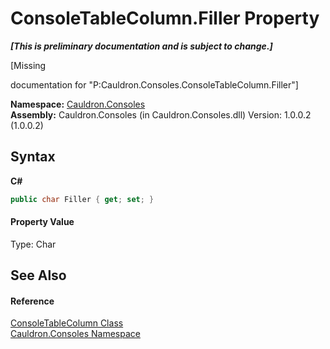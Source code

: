 # ConsoleTableColumn.Filler Property 
 _**\[This is preliminary documentation and is subject to change.\]**_

\[Missing <summary> documentation for "P:Cauldron.Consoles.ConsoleTableColumn.Filler"\]

**Namespace:**&nbsp;<a href="N_Cauldron_Consoles">Cauldron.Consoles</a><br />**Assembly:**&nbsp;Cauldron.Consoles (in Cauldron.Consoles.dll) Version: 1.0.0.2 (1.0.0.2)

## Syntax

**C#**<br />
``` C#
public char Filler { get; set; }
```


#### Property Value
Type: Char

## See Also


#### Reference
<a href="T_Cauldron_Consoles_ConsoleTableColumn">ConsoleTableColumn Class</a><br /><a href="N_Cauldron_Consoles">Cauldron.Consoles Namespace</a><br />